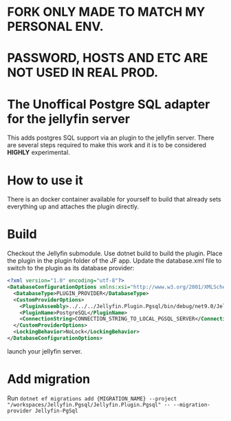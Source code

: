# FORK ONLY MADE TO MATCH MY PERSONAL ENV.
# PASSWORD, HOSTS AND ETC ARE NOT USED IN REAL PROD.

# The Unoffical Postgre SQL adapter for the jellyfin server

This adds postgres SQL support via an plugin to the jellyfin server. There are several steps required to make this work and it is to be considered __HIGHLY__ experimental.

# How to use it

There is an docker container available for yourself to build that already sets everything up and attaches the plugin directly.

# Build

Checkout the Jellyfin submodule.
Use dotnet build to build the plugin.
Place the plugin in the plugin folder of the JF app.
Update the database.xml file to switch to the plugin as its database provider:

```xml
<?xml version="1.0" encoding="utf-8"?>
<DatabaseConfigurationOptions xmlns:xsi="http://www.w3.org/2001/XMLSchema-instance" xmlns:xsd="http://www.w3.org/2001/XMLSchema">
  <DatabaseType>PLUGIN_PROVIDER</DatabaseType>
  <CustomProviderOptions>
    <PluginAssembly>../../../Jellyfin.Plugin.Pgsql/bin/debug/net9.0/Jellyfin.Plugin.Pgsql.dll</PluginAssembly>
    <PluginName>PostgreSQL</PluginName>
    <ConnectionString>CONNECTION_STRING_TO_LOCAL_PGSQL_SERVER</ConnectionString>
  </CustomProviderOptions>
  <LockingBehavior>NoLock</LockingBehavior>
</DatabaseConfigurationOptions>

```

launch your jellyfin server.

# Add migration
Run `dotnet ef migrations add {MIGRATION_NAME} --project "/workspaces/Jellyfin.Pgsql/Jellyfin.Plugin.Pgsql" -- --migration-provider Jellyfin-PgSql`
